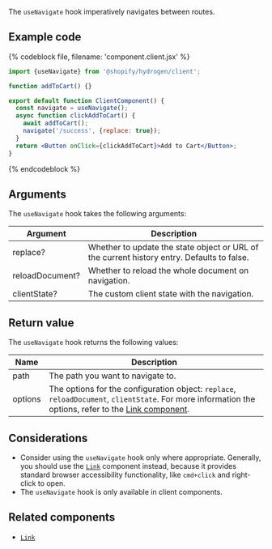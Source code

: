 The `useNavigate` hook imperatively navigates between routes.

## Example code

{% codeblock file, filename: 'component.client.jsx' %}

```jsx
import {useNavigate} from '@shopify/hydrogen/client';

function addToCart() {}

export default function ClientComponent() {
  const navigate = useNavigate();
  async function clickAddToCart() {
    await addToCart();
    navigate('/success', {replace: true});
  }
  return <Button onClick={clickAddToCart}>Add to Cart</Button>;
}
```

{% endcodeblock %}

## Arguments

The `useNavigate` hook takes the following arguments:

| Argument        | Description                                                                                |
| --------------- | ------------------------------------------------------------------------------------------ |
| replace?        | Whether to update the state object or URL of the current history entry. Defaults to false. |
| reloadDocument? | Whether to reload the whole document on navigation.                                        |
| clientState?    | The custom client state with the navigation.                                               |

## Return value

The `useNavigate` hook returns the following values:

| Name    | Description                                                                                                                                                                                     |
| ------- | ----------------------------------------------------------------------------------------------------------------------------------------------------------------------------------------------- |
| path    | The path you want to navigate to.                                                                                                                                                               |
| options | The options for the configuration object: `replace`, `reloadDocument`, `clientState`. For more information the options, refer to the [Link component](/api/hydrogen/components/framework/link). |

## Considerations

- Consider using the `useNavigate` hook only where appropriate. Generally, you should use the [`Link`](/api/hydrogen/components/framework/link) component instead, because it provides standard browser accessibility functionality, like `cmd+click` and right-click to open.
- The `useNavigate` hook is only available in client components.

## Related components

- [`Link`](/api/hydrogen/components/framework/link)
